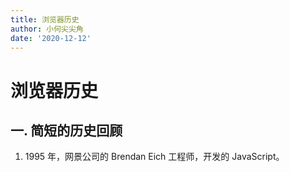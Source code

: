 ```yaml
---
title: 浏览器历史
author: 小何尖尖角
date: '2020-12-12'
---
```


# 浏览器历史

## 一. 简短的历史回顾

1. 1995 年，网景公司的 Brendan Eich 工程师，开发的 JavaScript。
